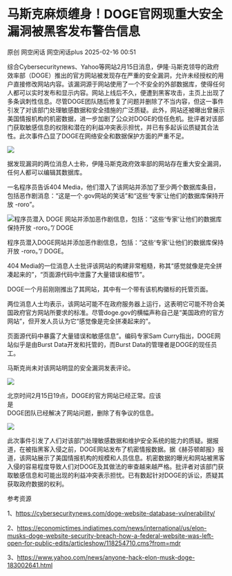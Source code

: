 #  马斯克麻烦缠身！DOGE官网现重大安全漏洞被黑客发布警告信息   
原创 网空闲话  网空闲话plus   2025-02-16 00:51  
  
综合Cybersecuritynews、Yahoo等网站2月15日消息，伊隆·马斯克领导的政府效率部（DOGE）推出的官方网站被发现存在严重的安全漏洞，允许未经授权的用户直接修改网站内容。该漏洞源于网站使用了一个不安全的外部数据库，使得任何人都可以实时发布和显示内容。网站上线后不久，便遭到黑客攻击，主页上出现了多条讽刺性信息。尽管DOGE团队随后修复了问题并删除了不当内容，但这一事件引发了对该部门处理敏感数据和安全措施的广泛质疑。此外，网站还被曝出曾展示美国情报机构的机密数据，进一步加剧了公众对DOGE的信任危机。批评者对该部门获取敏感信息的权限和潜在的利益冲突表示担忧，并已有多起诉讼质疑其合法性。此次事件凸显了DOGE在网络安全和数据保护方面的严重不足。  
  
![](https://mmbiz.qpic.cn/mmbiz_png/0KRmt3K30icWzI5eo9EA3OHJXjwTNAtCscdRWpO9ibLSGcwRDMRujXKdFKeGZRQkAxvhepdagYicb5TicFUldLtKog/640?wx_fmt=png&from=appmsg "")  
  
据发现漏洞的两位消息人士称，伊隆马斯克政府效率部的网站存在重大安全漏洞，任何人都可以编辑其数据库。  
  
一名程序员告诉404 Media，他们潜入了该网站并添加了至少两个数据库条目，包括恶作剧消息：“这是一个.gov网站的笑话”和“这些‘专家’让他们的数据库保持开放 -roro”。  
  
![程序员潜入 DOGE 网站并添加恶作剧信息，包括：“这些‘专家’让他们的数据库保持开放 -roro。”/ DOGE](https://mmbiz.qpic.cn/mmbiz_jpg/0KRmt3K30icWzI5eo9EA3OHJXjwTNAtCsBXpB8FHibpV6ApFNiaMzQFRL2SiclnuAJew9fLlkbzfydakaQGTwexibVg/640?wx_fmt=jpeg&from=appmsg "")  
  
  
程序员潜入DOGE网站并添加恶作剧信息，包括：“这些‘专家’让他们的数据库保持开放 -roro。”/ DOGE。  
  
404 Media的一位消息人士批评该网站的构建非常粗糙，称其“感觉就像是完全拼凑起来的”，“页面源代码中泄露了大量错误和细节”。  
  
DOGE一个月前刚刚推出了其网站，其中有一个带有该机构徽标的托管页面。  
  
两位消息人士均表示，该网站可能不在政府服务器上运行，这表明它可能不符合美国政府官方网站所要求的标准。尽管doge.gov的横幅声称自己是“美国政府的官方网站”，但开发人员认为它“感觉像是完全拼凑起来的”。  
  
页面源代码中暴露了大量错误和敏感信息”。编码专家Sam Curry指出，DOGE网站似乎是由Burst Data开发和托管的，而Burst Data的管理者是DOGE的现任员工。  
  
马斯克尚未对该网站明显的安全漏洞发表评论。  
  
![](https://mmbiz.qpic.cn/mmbiz_png/0KRmt3K30icWzI5eo9EA3OHJXjwTNAtCsLMFuT00pb1iaufGI75mFw3V5BZOVbY9icNf4JwzIRRf2SqtRcKhBzoicg/640?wx_fmt=png&from=appmsg "")  
  
北京时间2月15日19点，DOGE的官方网站已经正常。应该  
是  
DOGE团队已经解决了网站问题，删除了有争议的信息。  
  
![](https://mmbiz.qpic.cn/mmbiz_png/0KRmt3K30icWzI5eo9EA3OHJXjwTNAtCsYcgic4xSHv9sYe8HbjT3WDoExQGGkVHa3GILDIOcKYshH7KAXay1v0Q/640?wx_fmt=png&from=appmsg "")  
  
  
此次事件引发了人们对该部门处理敏感数据和维护安全系统的能力的质疑。据报道，在被指黑客入侵之前，DOGE网站发布了机密情报数据。据《赫芬顿邮报》报道，该网站展示了美国情报机构的规模和人员信息。机密数据的曝光和网站被黑客入侵的容易程度导致人们对DOGE及其做法的审查越来越严格。批评者对该部门获取敏感信息和可能出现的利益冲突表示担忧。已有数起针对DOGE的诉讼，质疑其获取政府数据的权利。  
  
  
参考资源  
  
1、https://cybersecuritynews.com/doge-website-database-vulnerability/  
  
2、https://economictimes.indiatimes.com/news/international/us/elon-musks-doge-website-security-breach-how-a-federal-website-was-left-open-for-public-edits/articleshow/118254710.cms?from=mdr  
  
3、https://www.yahoo.com/news/anyone-hack-elon-musk-doge-183002641.html  
  
